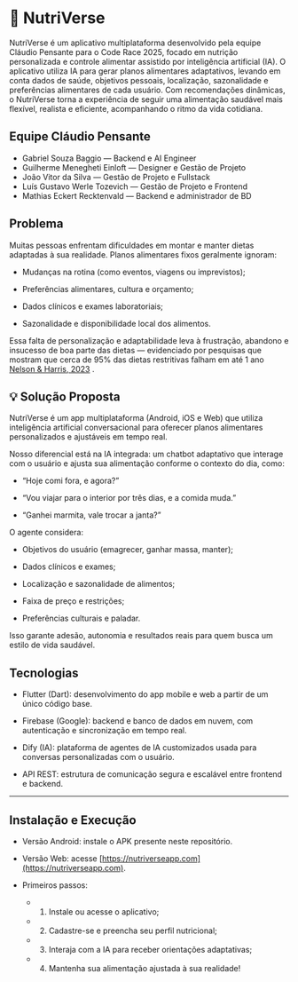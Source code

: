 # 🍏 NutriVerse

NutriVerse é um aplicativo multiplataforma desenvolvido pela equipe Cláudio Pensante para o Code Race 2025, focado em nutrição personalizada e controle alimentar assistido por inteligência artificial (IA). O aplicativo utiliza IA para gerar planos alimentares adaptativos, levando em conta dados de saúde, objetivos pessoais, localização, sazonalidade e preferências alimentares de cada usuário. Com recomendações dinâmicas, o NutriVerse torna a experiência de seguir uma alimentação saudável mais flexível, realista e eficiente, acompanhando o ritmo da vida cotidiana.

## Equipe Cláudio Pensante

-   Gabriel Souza Baggio — Backend e AI Engineer
-   Guilherme Menegheti Einloft — Designer e Gestão de Projeto
-   João Vitor da Silva — Gestão de Projeto e Fullstack
-   Luís Gustavo Werle Tozevich — Gestão de Projeto e Frontend
-   Mathias Eckert Recktenvald — Backend e administrador de BD
   
## Problema

Muitas pessoas enfrentam dificuldades em montar e manter dietas adaptadas à sua realidade. Planos alimentares fixos geralmente ignoram:

-   Mudanças na rotina (como eventos, viagens ou imprevistos);  
         
-   Preferências alimentares, cultura e orçamento;  
          
-   Dados clínicos e exames laboratoriais;  
          
-   Sazonalidade e disponibilidade local dos alimentos.    

Essa falta de personalização e adaptabilidade leva à frustração, abandono e insucesso de boa parte das dietas — evidenciado por pesquisas que mostram que cerca de 95% das dietas restritivas falham em até 1 ano [ Nelson & Harris, 2023](https://extension.usu.edu/nutrition/research/the-dieting-dilemma#:~:text=Diets%20that%20promise%20quick%20amazing,strategies%20that%20can%20replace%20dieting) .  

## 💡 Solução Proposta

NutriVerse é um app multiplataforma (Android, iOS e Web) que utiliza inteligência artificial conversacional para oferecer planos alimentares personalizados e ajustáveis em tempo real.

Nosso diferencial está na IA integrada: um chatbot adaptativo que interage com o usuário e ajusta sua alimentação conforme o contexto do dia, como:

-   “Hoje comi fora, e agora?”  
          
-   “Vou viajar para o interior por três dias, e a comida muda.”  
          
-   “Ganhei marmita, vale trocar a janta?”  
          
O agente considera:

-   Objetivos do usuário (emagrecer, ganhar massa, manter);  
          
-   Dados clínicos e exames;  
          
-   Localização e sazonalidade de alimentos;  
   
-   Faixa de preço e restrições;  
          
-   Preferências culturais e paladar.   

Isso garante adesão, autonomia e resultados reais para quem busca um estilo de vida saudável.

## Tecnologias

-   Flutter (Dart): desenvolvimento do app mobile e web a partir de um único código base.  
      
    
-   Firebase (Google): backend e banco de dados em nuvem, com autenticação e sincronização em tempo real.  
      
    
-   Dify (IA): plataforma de agentes de IA customizados usada para conversas personalizadas com o usuário.  
      
    
-   API REST: estrutura de comunicação segura e escalável entre frontend e backend.  
      
   
----------

## Instalação e Execução

-   Versão Android: instale o APK presente neste repositório.  
      
    
-   Versão Web: acesse [https://nutriverseapp.com](https://nutriverseapp.com).  
        
-   Primeiros passos:  
         
	- 1.  Instale ou acesse o aplicativo;  
	      
	    
	- 2.  Cadastre-se e preencha seu perfil nutricional;  
	      
	    
	- 3.  Interaja com a IA para receber orientações adaptativas;  
	      
	    
	- 4.  Mantenha sua alimentação ajustada à sua realidade!
